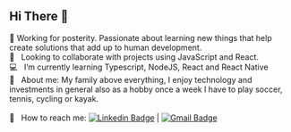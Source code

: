 ## Hi There 👋 

 🎯  Working for posterity. Passionate about learning new things that help create solutions that add up to human development.
 <br/> :purple_heart: &nbsp; Looking to collaborate with projects using JavaScript and React.
 <br/> :computer: &nbsp; I’m currently learning Typescript, NodeJS, React and React Native 
 <br/> 💬  &nbsp; About me: My family above everything, I enjoy technology and investments in general also as a hobby once a week I have to play soccer, tennis, cycling or kayak.<br/>
 <br/> :email: &nbsp; How to reach me: [![Linkedin Badge](https://img.shields.io/badge/-FelipeCosta-blue?style=flat-square&logo=Linkedin&logoColor=white&link=https://www.linkedin.com/in/felipe-costa-805bb7119/)](https://www.linkedin.com/in/felipe-costa-805bb7119/) 
| 
[![Gmail Badge](https://img.shields.io/badge/-felipejsilvacosta@gmail.com-c14438?style=flat-square&logo=Gmail&logoColor=white&link=mailto:felipejsilvacosta@gmail.com)](mailto:felipejsilvacosta@gmail.com)
